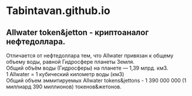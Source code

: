 # Tabintavan.github.io
## Allwater token&jetton - криптоаналог нефтедоллара.  
Отличается от нефтедоллара тем, что Allwater привязан к общему объему воды, равной Гидросфере планеты Земля.  
Общий объём воды (Гидросферы) на планете —  1,39 млрд. км3.  
1 Allwater = 1 кубический километр воды (км3)  
Общий объем эммитируемых Allwater tokens&jettons - 1 390 000 000 (1 миллиард 390 миллионов) токенов&жетонов.  
